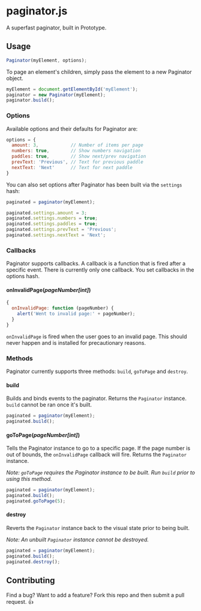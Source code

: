 # paginator.js

A superfast paginator, built in Prototype.

## Usage

```javascript
Paginator(myElement, options);
```

To page an element's children, simply pass the element to a new Paginator object.

```javascript
myElement = document.getElementById('myElement');
paginator = new Paginator(myElement);
paginator.build();
```

### Options

Available options and their defaults for Paginator are:

```javascript
options = {
  amount: 3,            // Number of items per page
  numbers: true,        // Show numbers navigation
  paddles: true,        // Show next/prev navigation
  prevText: 'Previous', // Text for previous paddle
  nextText: 'Next'      // Text for next paddle
}
```

You can also set options after Paginator has been built via the `settings` hash:

```javascript
paginated = paginator(myElement);

paginated.settings.amount = 3;
paginated.settings.numbers = true;
paginated.settings.paddles = true;
paginated.settings.prevText = 'Previous';
paginated.settings.nextText = 'Next';
```

### Callbacks

Paginator supports callbacks. A callback is a function that is fired after a specific event. There is currently only one callback. You set callbacks in the options hash.

#### onInvalidPage(_pageNumber[int]_)

```javascript
{
  onInvalidPage: function (pageNumber) {
    alert('Went to invalid page:' + pageNumber);
  }
}
```

`onInvalidPage` is fired when the user goes to an invalid page. This should never happen and is installed for precautionary reasons.

### Methods

Paginator currently supports three methods: `build`, `goToPage` and `destroy`.

#### build

Builds and binds events to the paginator. Returns the `Paginator` instance. `build` cannot be ran once it's built.

```javascript
paginated = paginator(myElement);
paginated.build();
```

#### goToPage(_pageNumber[int]_)

Tells the Paginator instance to go to a specific page. If the page number is out of bounds, the `onInvalidPage` callback will fire. Returns the `Paginator` instance.

_Note: `goToPage` requires the Paginator instance to be built. Run `build` prior to using this method._

```javascript
paginated = paginator(myElement);
paginated.build();
paginated.goToPage(5);
```

#### destroy

Reverts the `Paginator` instance back to the visual state prior to being built.

_Note: An unbuilt `Paginator` instance cannot be destroyed._

```javascript
paginated = paginator(myElement);
paginated.build();
paginated.destroy();
```

## Contributing

Find a bug? Want to add a feature? Fork this repo and then submit a pull request. :thumbsup:

